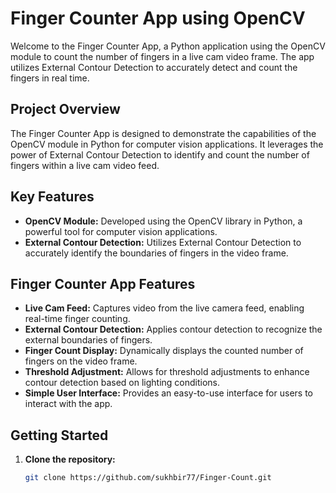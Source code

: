 # Finger Counter App using OpenCV

Welcome to the Finger Counter App, a Python application using the OpenCV module to count the number of fingers in a live cam video frame. The app utilizes External Contour Detection to accurately detect and count the fingers in real time.

## Project Overview

The Finger Counter App is designed to demonstrate the capabilities of the OpenCV module in Python for computer vision applications. It leverages the power of External Contour Detection to identify and count the number of fingers within a live cam video feed.

## Key Features

- **OpenCV Module:** Developed using the OpenCV library in Python, a powerful tool for computer vision applications.
- **External Contour Detection:** Utilizes External Contour Detection to accurately identify the boundaries of fingers in the video frame.

## Finger Counter App Features

- **Live Cam Feed:** Captures video from the live camera feed, enabling real-time finger counting.
- **External Contour Detection:** Applies contour detection to recognize the external boundaries of fingers.
- **Finger Count Display:** Dynamically displays the counted number of fingers on the video frame.
- **Threshold Adjustment:** Allows for threshold adjustments to enhance contour detection based on lighting conditions.
- **Simple User Interface:** Provides an easy-to-use interface for users to interact with the app.

## Getting Started

1. **Clone the repository:**

   ```bash
   git clone https://github.com/sukhbir77/Finger-Count.git
